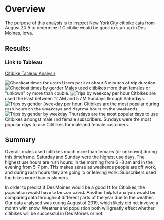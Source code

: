 # Overview

The purpose of this analysis is to inspect New York City citibike data from August 2019 to determine if Cicibike would be good to start up in Des Moines, Iowa.

## Results:
### Link to Tableau
[Citibike Tableau Analysis](https://public.tableau.com/app/profile/amber.d.archey/viz/NYCCitibikeData_16555843658320/Story1?publish=yes)

![Checkout times for users](https://user-images.githubusercontent.com/96644316/174456477-81df3fe8-7aa6-4784-8ae1-06e365495491.png)
Users peak at about 5 minutes of trip duration.
![Checkout times by gender](https://user-images.githubusercontent.com/96644316/174456476-e04e538a-b0d8-48d8-a97f-d9db5ff7e95e.png)
Males used citibikes more than females or "unkown" by more than double.
![Trips by weekday per hour](https://user-images.githubusercontent.com/96644316/174456482-e4d19c60-db36-403d-85cd-ccd111dfe8f8.png)
Citibikes are used the least between 12 AM and 5 AM Sundays through Saturdays.
![Trips by gender (weekday per hour)](https://user-images.githubusercontent.com/96644316/174456478-2227a5d5-0d07-4e47-a452-1d25d33170ed.png)
Citibikes are the most popular during rush hours on the weekdays and daytime hours on the weekends.
![Trips by gender by weekday](https://user-images.githubusercontent.com/96644316/174456480-bbca28ba-7592-4a1d-a6da-025151562157.png)
Thursdays are the most popular days to use Citibikes amongst male and female subscribers. Sundays were the most popular days to use Citibikes for male and female customers.


## Summary
Overall, males used citibikes much more than females (or unknown) during this timeframe. Saturday and Sunday were the highest use days. The highest use hours are rush hours: in the morning from 6 -8 am and in the evening from 5-7 pm. This makes sense as weekends people are off work, and during rush hours they are going to or leaving work. Subscribers used the bikes more than customers.

In order to predict if Des Moines would be a good fit for Citibikes, the population would have to be compared. Another helpful analysis would be comparing data throughout different parts of the year due to the weather. Our data analysed was during August of 2019, which likely did not involve a month with snow. Weather and population both will greatly effect whether citibikes will be successful in Des Moines or not. 
